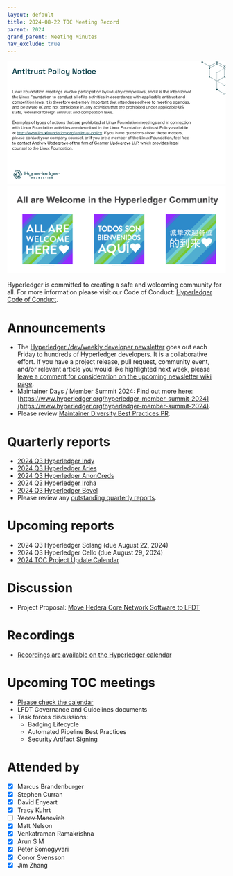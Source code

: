 ```yaml
---
layout: default
title: 2024-08-22 TOC Meeting Record
parent: 2024
grand_parent: Meeting Minutes
nav_exclude: true
---
```


![Antitrust Policy Notice](../images/antitrust-policy-notice.png "Antitrust Policy Notice")
![All are Welcome in the Hyperledger Community](../images/all-are-welcome.png "All are Welcome in the Hyperledger Community")

Hyperledger is committed to creating a safe and welcoming community for all. For more information please visit our Code of Conduct: [Hyperledger Code of Conduct](https://toc.hyperledger.org/governing-documents/code-of-conduct.html).

# Announcements
- The [Hyperledger /dev/weekly developer newsletter](https://wiki.hyperledger.org/pages/viewpage.action?pageId=39618905) goes out each Friday to hundreds of Hyperledger developers. It is a collaborative effort. If you have a project release, pull request, community event, and/or relevant article you would like highlighted next week, please [leave a comment for consideration on the upcoming newsletter wiki page](https://wiki.hyperledger.org/display/DR/2024).
- Maintainer Days / Member Summit 2024: Find out more here: [https://www.hyperledger.org/hyperledger-member-summit-2024](https://www.hyperledger.org/hyperledger-member-summit-2024).
- Please review [Maintainer Diversity Best Practices PR](https://github.com/hyperledger/toc/pull/272).

# Quarterly reports
- [2024 Q3 Hyperledger Indy](https://github.com/hyperledger/toc/pull/279)
- [2024 Q3 Hyperledger Aries](https://github.com/hyperledger/toc/pull/281)
- [2024 Q3 Hyperledger AnonCreds](https://github.com/hyperledger/toc/pull/282)
- [2024 Q3 Hyperledger Iroha](https://github.com/hyperledger/toc/pull/285)
- [2024 Q3 Hyperledger Bevel](https://github.com/hyperledger/toc/pull/286)
- Please review any [outstanding quarterly reports](https://github.com/hyperledger/toc/pulls?q=is%3Apr+is%3Aopen+label%3Aquarterly-report+user-review-requested%3A%40me).

# Upcoming reports
- 2024 Q3 Hyperledger Solang (due August 22, 2024)
- 2024 Q3 Hyperledger Cello (due August 29, 2024)
- [2024 TOC Project Update Calendar](../../project-reports/2024/2024-updates.md)

# Discussion
- Project Proposal: [Move Hedera Core Network Software to LFDT](https://github.com/hyperledger/hyperledger-hip/pull/20)

# Recordings
- [Recordings are available on the Hyperledger calendar](https://zoom-lfx.platform.linuxfoundation.org/meetings/lf-decentralized-trust)

# Upcoming TOC meetings
- [Please check the calendar](https://zoom-lfx.platform.linuxfoundation.org/meetings/lf-decentralized-trust)
- LFDT Governance and Guidelines documents
- Task forces discussions:
  - Badging Lifecycle
  - Automated Pipeline Best Practices
  - Security Artifact Signing

# Attended by

- [x] Marcus Brandenburger
- [x] Stephen Curran
- [x] David Enyeart
- [x] Tracy Kuhrt
- [ ] ~~Yacov Manevich~~
- [x] Matt Nelson
- [x] Venkatraman Ramakrishna
- [x] Arun S M
- [x] Peter Somogyvari
- [x] Conor Svensson
- [x] Jim Zhang
